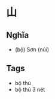 # 山

## Nghĩa
* (bộ) Sơn (núi)

## Tags
* bộ thủ
* bộ thủ 3 nét

<script>window.HANZI_FIELD='山';</script>
